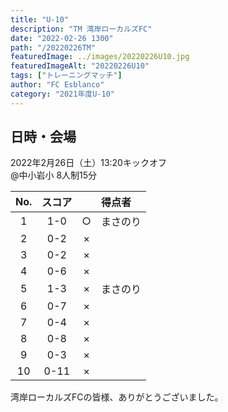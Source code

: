 ```yaml
---
title: "U-10"
description: "TM 湾岸ローカルズFC"
date: "2022-02-26 1300"
path: "/20220226TM"
featuredImage: ../images/20220226U10.jpg
featuredImageAlt: "20220226U10"
tags: ["トレーニングマッチ"]
author: "FC Esblanco"
category: "2021年度U-10"
---
```


## 日時・会場

2022年2月26日（土）13:20キックオフ   
@中小岩小
8人制15分   


| No.| スコア |   | 得点者   |
|:--:|:------:|:-:|:-------|
| 1  | 1-0    | ○ |まさのり |
| 2  | 0-2    | × ||
| 3  | 0-2    | × ||
| 4  | 0-6    | × ||
| 5  | 1-3    | × |まさのり|
| 6  | 0-7    | × ||
| 7  | 0-4    | × ||
| 8  | 0-8    | × ||
| 9  | 0-3    | × ||
| 10 | 0-11   | × ||


湾岸ローカルズFCの皆様、ありがとうございました。
